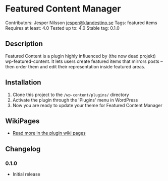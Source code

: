 # Featured Content Manager

Contributors: Jesper Nilsson <jesper@klandestino.se>
Tags: featured items
Requires at least: 4.0
Tested up to: 4.0
Stable tag: 0.1.0

## Description

Featured Content is a plugin highly influenced by (the now dead projekt) wp-featured-content. It lets users create featured items that mirrors posts – then order them and edit their representation inside featured areas.

## Installation
1. Clone this project to the `/wp-content/plugins/` directory
2. Activate the plugin through the 'Plugins' menu in WordPress
3. Now you are ready to update your theme for Featured Content Manager

## WikiPages
* [Read more in the plugin wiki pages](https://github.com/redundans/featured-content/wiki)

## Changelog
 
### 0.1.0
* Initial release